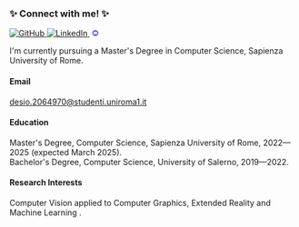 <div class="connect-section">
    <h3>✨ Connect with me! ✨</h3>
    <a href="https://github.com/iladesio" target="_blank">
        <img src="https://github.githubassets.com/favicons/favicon.svg" width="4%" alt="GitHub">
    </a>
    <a href="https://www.linkedin.com/in/ilaria-de-sio/?originalSubdomain=it" target="_blank">
        <img src="https://static.licdn.com/aero-v1/sc/h/akt4ae504epesldzj74dzred8" width="4%" alt="LinkedIn">
    </a>
    <a href="https://discord.com/users/790478358814261272" target="_blank">
        <img src="static\assets\img\Discordlogo.png" width="4%" alt="Discord">
    </a>
</div>

I'm currently pursuing a Master's Degree in Computer Science, Sapienza University of Rome.

#### Email

desio.2064970@studenti.uniroma1.it

#### Education

Master's Degree, Computer Science, Sapienza University of Rome, 2022—2025 (expected March 2025).\
Bachelor's Degree, Computer Science, University of Salerno, 2019—2022.

#### Research Interests

Computer Vision applied to Computer Graphics, Extended Reality and Machine Learning .
